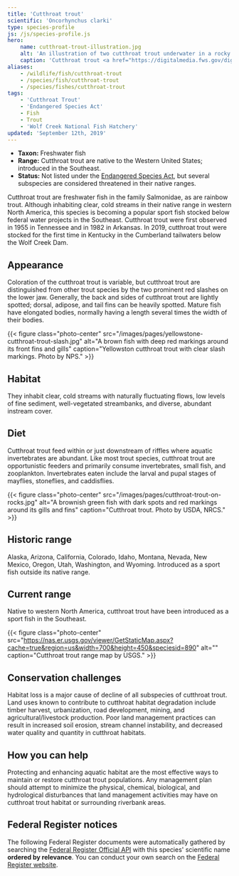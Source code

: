 ```yaml
---
title: 'Cutthroat trout'
scientific: 'Oncorhynchus clarki'
type: species-profile
js: /js/species-profile.js
hero:
    name: cutthroat-trout-illustration.jpg
    alt: 'An illustration of two cutthroat trout underwater in a rocky environment.'
    caption: 'Cutthroat trout <a href="https://digitalmedia.fws.gov/digital/collection/natdiglib/id/5990">illustration</a> by Timothy Knepp, USFWS.'
aliases:
    - /wildlife/fish/cutthroat-trout
    - /species/fish/cutthroat-trout
    - /species/fishes/cutthroat-trout
tags:
    - 'Cutthroat Trout'
    - 'Endangered Species Act'
    - Fish
    - Trout
    - 'Wolf Creek National Fish Hatchery'
updated: 'September 12th, 2019'
---
```


- **Taxon:** Freshwater fish
- **Range:** Cutthroat trout are native to the Western United States; introduced in the Southeast.
- **Status:** Not listed under the [Endangered Species Act](/endangered-species-act/), but several subspecies are considered threatened in their native ranges.

Cutthroat trout are freshwater fish in the family Salmonidae, as are rainbow trout.  Although inhabiting clear, cold streams in their native range in western North America, this species is becoming a popular sport fish stocked below federal water projects in the Southeast. Cutthroat trout were first observed in 1955 in Tennessee and in 1982 in Arkansas.  In 2019, cutthroat trout were stocked for the first time in Kentucky in the Cumberland tailwaters below the Wolf Creek Dam.

## Appearance

Coloration of the cutthroat trout is variable, but cutthroat trout are distinguished from other trout species by the two prominent red slashes on the lower jaw. Generally, the back and sides of cutthroat trout are lightly spotted; dorsal, adipose, and tail fins can be heavily spotted. Mature fish have elongated bodies, normally having a length several times the width of their bodies.

{{< figure class="photo-center" src="/images/pages/yellowstone-cutthroat-trout-slash.jpg" alt="A brown fish with deep red markings around its front fins and gills" caption="Yellowston cutthroat trout with clear slash markings. Photo by NPS." >}}

## Habitat

They inhabit clear, cold streams with naturally fluctuating flows, low levels of fine sediment, well-vegetated streambanks, and diverse, abundant instream cover.

## Diet

Cutthroat trout feed within or just downstream of riffles where aquatic invertebrates are abundant. Like most trout species, cutthroat trout are opportunistic feeders and primarily consume invertebrates, small fish, and zooplankton.  Invertebrates eaten include the larval and pupal stages of mayflies, stoneflies, and caddisflies.

{{< figure class="photo-center" src="/images/pages/cutthroat-trout-on-rocks.jpg" alt="A brownish green fish with dark spots and red markings around its gills and fins" caption="Cutthroat trout. Photo by USDA, NRCS." >}}

## Historic range

Alaska, Arizona, California, Colorado, Idaho, Montana, Nevada, New Mexico, Oregon, Utah, Washington, and Wyoming. Introduced as a sport fish outside its native range.

## Current range

Native to western North America, cutthroat trout have been introduced as a sport fish in the Southeast.

{{< figure class="photo-center" src="https://nas.er.usgs.gov/viewer/GetStaticMap.aspx?cache=true&region=us&width=700&height=450&speciesid=890" alt="" caption="Cutthroat trout range map by USGS." >}}

## Conservation challenges

Habitat loss is a major cause of decline of all subspecies of cutthroat trout. Land uses known to contribute to cutthroat habitat degradation include timber harvest, urbanization, road development, mining, and agricultural/livestock production. Poor land management practices can result in increased soil erosion, stream channel instability, and decreased water quality and quantity in cutthroat habitats.

## How you can help

Protecting and enhancing aquatic habitat are the most effective ways to maintain or restore cutthroat trout populations. Any management plan should attempt to minimize the physical, chemical, biological, and hydrological disturbances that land management activities may have on cutthroat trout habitat or surrounding riverbank areas.

## Federal Register notices

The following Federal Register documents were automatically gathered by searching the [Federal Register Official API](https://www.federalregister.gov/blog/learn/developers) with this species' scientific name **ordered by relevance**. You can conduct your own search on the [Federal Register website](https://www.federalregister.gov/articles/search).
